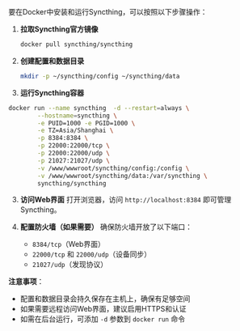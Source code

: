 要在Docker中安装和运行Syncthing，可以按照以下步骤操作：

1. **拉取Syncthing官方镜像**

   ```bash
   docker pull syncthing/syncthing
   ```

2. **创建配置和数据目录**

   ```bash
   mkdir -p ~/syncthing/config ~/syncthing/data
   ```

3. **运行Syncthing容器**

```bash
docker run --name syncthing  -d --restart=always \
        --hostname=syncthing \
        -e PUID=1000 -e PGID=1000 \
        -e TZ=Asia/Shanghai \
        -p 8384:8384 \
        -p 22000:22000/tcp \
        -p 22000:22000/udp \
        -p 21027:21027/udp \
        -v /www/wwwroot/syncthing/config:/config \
        -v /www/wwwroot/syncthing/data:/var/syncthing \ 
        syncthing/syncthing
```

3. **访问Web界面**
   打开浏览器，访问 `http://localhost:8384` 即可管理Syncthing。

4. **配置防火墙（如果需要）**
   确保防火墙开放了以下端口：
   - `8384/tcp`（Web界面）
   - `22000/tcp` 和 `22000/udp`（设备同步）
   - `21027/udp`（发现协议）

**注意事项**：
- 配置和数据目录会持久保存在主机上，确保有足够空间
- 如果需要远程访问Web界面，建议启用HTTPS和认证
- 如需在后台运行，可添加 `-d` 参数到 `docker run` 命令

